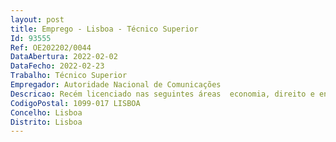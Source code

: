 ```yaml
--- 
layout: post
title: Emprego - Lisboa - Técnico Superior
Id: 93555
Ref: OE202202/0044
DataAbertura: 2022-02-02
DataFecho: 2022-02-23
Trabalho: Técnico Superior
Empregador: Autoridade Nacional de Comunicações
Descricao: Recém licenciado nas seguintes áreas  economia, direito e engenharia das telecomunicações
CodigoPostal: 1099-017 LISBOA
Concelho: Lisboa
Distrito: Lisboa
--- 
```

